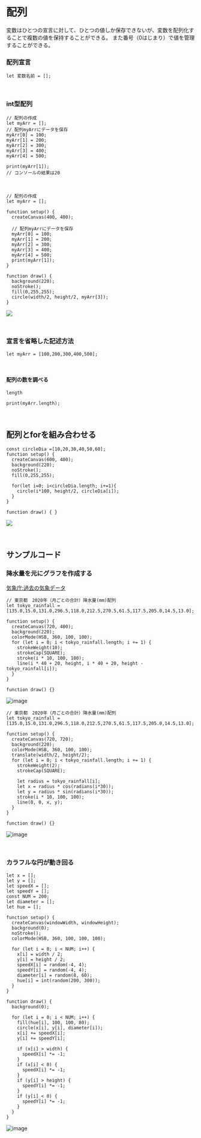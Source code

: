# 配列

変数はひとつの宣言に対して、ひとつの値しか保存できないが、変数を配列化することで複数の値を保持することができる。
また番号（0はじまり）で値を管理することができる。

### 配列宣言

```
let 変数名前 = [];
```


&nbsp;
&nbsp;

### int型配列

```
// 配列の作成
let myArr = [];
// 配列myArrにデータを保存
myArr[0] = 100;
myArr[1] = 200;
myArr[2] = 300;
myArr[3] = 400;
myArr[4] = 500;

print(myArr[1]);
// コンソールの結果は20
```


&nbsp;
&nbsp;



```
// 配列の作成
let myArr = [];

function setup() {
  createCanvas(400, 400);
  
  // 配列myArrにデータを保存
  myArr[0] = 100;
  myArr[1] = 200;
  myArr[2] = 300;
  myArr[3] = 400;
  myArr[4] = 500;
  print(myArr[1]);
}

function draw() {
  background(220);
  noStroke();
  fill(0,255,255);
  circle(width/2, height/2, myArr[3]);
}
```
![](img/array01.png)


&nbsp;
&nbsp;


### 宣言を省略した記述方法

```
let myArr = [100,200,300,400,500];
```

&nbsp;

#### 配列の数を調べる

`length`



```
print(myArr.length);

```

&nbsp;
&nbsp;

## 配列とforを組み合わせる

```
const circleDia =[10,20,30,40,50,60];
function setup() {
  createCanvas(600, 400);
  background(220);
  noStroke();
  fill(0,255,255);
  
  for(let i=0; i<circleDia.length; i+=1){
    circle(i*100, height/2, circleDia[i]);
  }
}

function draw() { }
```

![](img/array02.png)


&nbsp;
&nbsp;

## サンプルコード

### 降水量を元にグラフを作成する

[気象庁:過去の気象データ](https://www.data.jma.go.jp/obd/stats/etrn/view/monthly_s3.php?prec_no=44&block_no=47662&year=&month=&day=&view=p5)

```
// 東京都　2020年（月ごとの合計）降水量(mm)配列
let tokyo_rainfall = [135.0,15.0,131.0,296.5,118.0,212.5,270.5,61.5,117.5,205.0,14.5,13.0];

function setup() {
  createCanvas(720, 400);
  background(220);
  colorMode(HSB, 360, 100, 100);
  for (let i = 0; i < tokyo_rainfall.length; i += 1) {
    strokeWeight(10);
    strokeCap(SQUARE);
    stroke(i * 10, 100, 100);
    line(i * 40 + 20, height, i * 40 + 20, height - tokyo_rainfall[i]);
  }
}

function draw() {}
```
![image](img/array03.png)


```
// 東京都　2020年（月ごとの合計）降水量(mm)配列
let tokyo_rainfall = [135.0,15.0,131.0,296.5,118.0,212.5,270.5,61.5,117.5,205.0,14.5,13.0];

function setup() {
  createCanvas(720, 720);
  background(220);
  colorMode(HSB, 360, 100, 100);
  translate(width/2, height/2);
  for (let i = 0; i < tokyo_rainfall.length; i += 1) {
    strokeWeight(2);
    strokeCap(SQUARE);
    
    let radius = tokyo_rainfall[i];
    let x = radius * cos(radians(i*30));
    let y = radius * sin(radians(i*30));
    stroke(i * 10, 100, 100);
    line(0, 0, x, y);
  }
}

function draw() {}

```

![image](img/array04.png)

&nbsp;
&nbsp;

### カラフルな円が動き回る

```
let x = [];
let y = [];
let speedX = [];
let speedY = [];
const NUM = 200;
let diameter = [];
let hue = [];

function setup() {
  createCanvas(windowWidth, windowHeight);
  background(0);
  noStroke();
  colorMode(HSB, 360, 100, 100, 100);

  for (let i = 0; i < NUM; i++) {
    x[i] = width / 2;
    y[i] = height / 2;
    speedX[i] = random(-4, 4);
    speedY[i] = random(-4, 4);
    diameter[i] = random(8, 60);
    hue[i] = int(random(200, 300));
  }
}

function draw() {
  background(0);

  for (let i = 0; i < NUM; i++) {
    fill(hue[i], 100, 100, 80);
    circle(x[i], y[i], diameter[i]);
    x[i] += speedX[i];
    y[i] += speedY[i];

    if (x[i] > width) {
      speedX[i] *= -1;
    }
    if (x[i] < 0) {
      speedX[i] *= -1;
    }
    if (y[i] > height) {
      speedY[i] *= -1;
    }
    if (y[i] < 0) {
      speedY[i] *= -1;
    }
  }
}
```


![image](img/array05.png)

&nbsp;
&nbsp;
&nbsp;